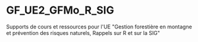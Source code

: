 # GF_UE2_GFMo_R_SIG
Supports de cours et ressources pour l'UE "Gestion forestière en montagne et prévention des risques naturels, Rappels sur R et sur la SIG"

